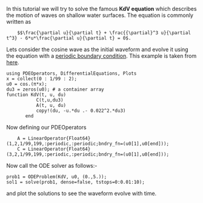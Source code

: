 In this tutorial we will try to solve the famous **KdV equation** which describes the motion of waves on shallow water surfaces.
The equation is commonly written as 

        $$\frac{\partial u}{\partial t} + \frac{{\partial}^3 u}{\partial t^3} - 6*u*\frac{\partial u}{\partial t} = 0$.

Lets consider the cosine wave as the initial waveform and evolve it using the equation with a [periodic boundary condition](https://journals.aps.org/prl/pdf/10.1103/PhysRevLett.15.240). This example is taken from [here](https://en.wikipedia.org/wiki/Korteweg%E2%80%93de_Vries_equation).

    using PDEOperators, DifferentialEquations, Plots
    x = collect(0 : 1/99 : 2);
    u0 = cos.(π*x);
    du3 = zeros(u0); # a container array
    function KdV(t, u, du)
               C(t,u,du3)
               A(t, u, du)
               copy!(du, -u.*du .- 0.022^2.*du3)
           end

Now defining our PDEOperators
```
    A = LinearOperator{Float64}(1,2,1/99,199,:periodic,:periodic;bndry_fn=(u0[1],u0[end]));
    C = LinearOperator{Float64}(3,2,1/99,199,:periodic,:periodic;bndry_fn=(u0[1],u0[end]));
```

Now call the ODE solver as follows:-

    prob1 = ODEProblem(KdV, u0, (0.,5.));
    sol1 = solve(prob1, dense=false, tstops=0:0.01:10);

and plot the solutions to see the waveform evolve with time. 